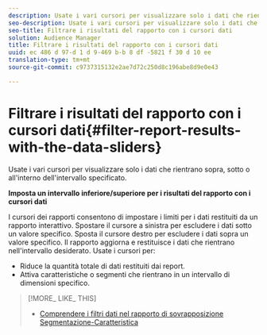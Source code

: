 ```yaml
---
description: Usate i vari cursori per visualizzare solo i dati che rientrano sopra, sotto o all'interno dell'intervallo specificato.
seo-description: Usate i vari cursori per visualizzare solo i dati che rientrano sopra, sotto o all'interno dell'intervallo specificato.
seo-title: Filtrare i risultati del rapporto con i cursori dati
solution: Audience Manager
title: Filtrare i risultati del rapporto con i cursori dati
uuid: ec 486 d 97-d 1 d 9-469 b-b 8 df -5821 f 30 d 10 ee
translation-type: tm+mt
source-git-commit: c9737315132e2ae7d72c250d8c196abe8d9e0e43

---
```



# Filtrare i risultati del rapporto con i cursori dati{#filter-report-results-with-the-data-sliders}

Usate i vari cursori per visualizzare solo i dati che rientrano sopra, sotto o all&#39;interno dell&#39;intervallo specificato.

<!-- 

c_reach_slider.xml

 -->

**Imposta un intervallo inferiore/superiore per i risultati del rapporto con i cursori dati**

I cursori dei rapporti consentono di impostare i limiti per i dati restituiti da un rapporto interattivo. Spostare il cursore a sinistra per escludere i dati sotto un valore specifico. Sposta il cursore destro per escludere i dati sopra un valore specifico. Il rapporto aggiorna e restituisce i dati che rientrano nell&#39;intervallo desiderato. Usate i cursori per:

* Riduce la quantità totale di dati restituiti dai report.
* Attiva caratteristiche o segmenti che rientrano in un intervallo di dimensioni specifico.

>[!MORE_ LIKE_ THIS]
>
>* [Comprendere i filtri dati nel rapporto di sovrapposizione Segmentazione-Caratteristica](../../reporting/dynamic-reports/segment-trait-overlap-report.md#data-filters-s2t-report)

